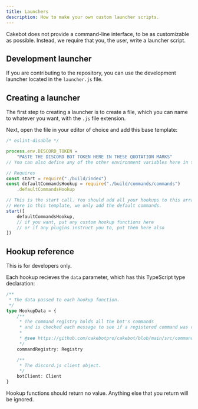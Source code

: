 ```yaml
---
title: Launchers
description: How to make your own custom launcher scripts.
---
```


Cakebot does not provide a command-line interface, to be as customizable as possible. Instead, we require that you, the user, write a launcher script.

## Development launcher

If you are contributing to the repository, you can use the development launcher located in the `launcher.js` file.

## Creating a launcher

The first step to creating a launcher is to create a file, which you can name to whatever you want, with the `.js` file extension.

Next, open the file in your editor of choice and add this base template:

```js
/* eslint-disable */

process.env.DISCORD_TOKEN =
    "PASTE THE DISCORD BOT TOKEN HERE IN THESE QUOTATION MARKS"
// You can also define any of the other environment variables here in the same way.

// Requires
const start = require("./build/index")
const defaultCommandsHookup = require("./build/commands/commands")
    .defaultCommandsHookup

// This is the start call. You should add all your hookups to this array.
// Here in this template, we only add the default commands.
start([
    defaultCommandsHookup,
    // if you want, put any custom hookup functions here
    // or if any plugins instruct you to, put them here also
])
```

## Hookup reference

This is for developers only.

Each hookup recieves the `data` parameter, which has this TypeScript type declaration:

```ts
/**
 * The data passed to each hookup function.
 */
type HookupData = {
    /**
     * The command registry holds all the bot's commands
     * and is checked each message to see if a registered command was run.
     *
     * @see https://github.com/cakebotpro/cakebot/blob/main/src/commands/registry.ts
     */
    commandRegistry: Registry

    /**
     * The discord.js client object.
     */
    botClient: Client
}
```

Hookup functions should return no value. Anything else that you return will be ignored.
